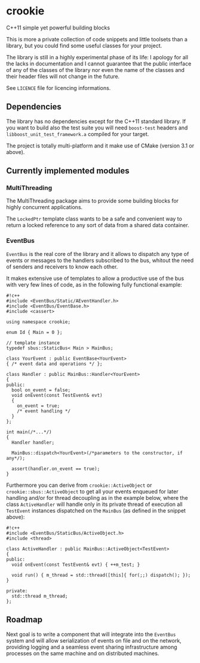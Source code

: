 # crookie #

C++11 simple yet powerful building blocks

This is more a private collection of code snippets and little toolsets than a library, but you could find some useful classes for your project.

The library is still in a highly experimental phase of its life: I apology for all the lacks in documentation and I cannot guarantee that the public interface of any of the classes of the library nor even the name of the classes and their header files will not change in the future.

See `LICENCE` file for licencing informations.

## Dependencies ##

The library has no dependencies except for the C++11 standard library. If you want to build also the test suite you will need `boost-test` headers and `libboost_unit_test_framework.a` compiled for your target.

The project is totally multi-platform and it make use of CMake (version 3.1 or above).

## Currently implemented modules ##

### MultiThreading ###

The MultiThreading package aims to provide some building blocks for highly concurrent applications. 

The `LockedPtr` template class wants to be a safe and convenient way to return a locked reference to any sort of data from a shared data container.

### EventBus ###

`EventBus` is the real core of the library and it allows to dispatch any type of events or messages to the handlers subscribed to the bus, whitout the need of senders and receivers to know each other.

It makes extensive use of templates to allow a productive use of the bus with very few lines of code, as in the following fully functional example:


```
#!c++
#include <EventBus/Static/AEventHandler.h>
#include <EventBus/EventBase.h>
#include <cassert>

using namespace crookie;

enum Id { Main = 0 };

// template instance
typedef sbus::StaticBus< Main > MainBus;

class YourEvent : public EventBase<YourEvent> 
{ /* event data and operations */ };

class Handler : public MainBus::Handler<YourEvent>
{
public:
  bool on_event = false;
  void onEvent(const TestEvent& evt)
  { 
    on_event = true;
    /* event handling */ 
  }
};

int main(/*...*/)
{
  Handler handler;

  MainBus::dispatch<YourEvent>(/*parameters to the constructor, if any*/);

  assert(handler.on_event == true);
}

```

Furthermore you can derive from `crookie::ActiveObject` or `crookie::sbus::ActiveObject` to get all your events enqueued for later handling and/or for thread decoupling as in the example below, where the class `ActiveHandler` will handle only in its private thread of execution all `TestEvent` instances dispatched on the `MainBus` (as defined in the snippet above):


```
#!c++
#include <EventBus/StaticBus/ActiveObject.h>
#include <thread>

class ActiveHandler : public MainBus::ActiveObject<TestEvent>
{
public: 
  void onEvent(const TestEvent& evt) { ++m_test; }
  
  void run() { m_thread = std::thread([this]{ for(;;) dispatch(); }); }  
  
private:
  std::thread m_thread;
};

```

## Roadmap ##

Next goal is to write a component that will integrate into the `EventBus` system and will allow serialization of events on file and on the network, providing logging and a seamless event sharing infrastructure among processes on the same machine and on distributed machines.
